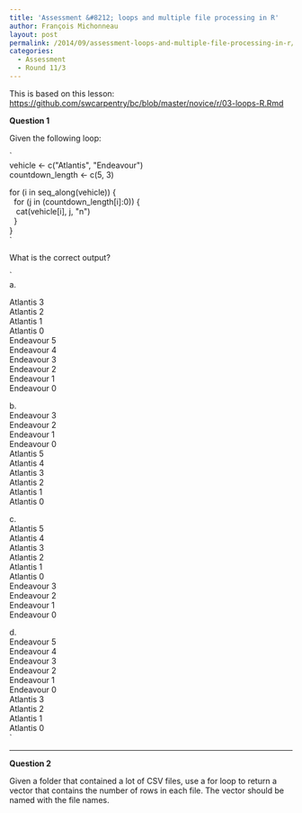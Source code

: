 ```yaml
---
title: 'Assessment &#8212; loops and multiple file processing in R'
author: François Michonneau
layout: post
permalink: /2014/09/assessment-loops-and-multiple-file-processing-in-r/
categories:
  - Assessment
  - Round 11/3
---
```

This is based on this lesson: <https://github.com/swcarpentry/bc/blob/master/novice/r/03-loops-R.Rmd>

**Question 1**

Given the following loop:

`<br />
vehicle <- c("Atlantis", "Endeavour")<br />
countdown_length <- c(5, 3)</p>
<p>for (i in seq_along(vehicle)) {<br />
&nbsp; for (j in (countdown_length[i]:0)) {<br />
&nbsp;&nbsp; cat(vehicle[i], j, "n")<br />
&nbsp; }<br />
}<br />
`

What is the correct output?

`<br />
a.</p>
<p>Atlantis 3<br />
Atlantis 2<br />
Atlantis 1<br />
Atlantis 0<br />
Endeavour 5<br />
Endeavour 4<br />
Endeavour 3<br />
Endeavour 2<br />
Endeavour 1<br />
Endeavour 0 </p>
<p>b.<br />
Endeavour 3<br />
Endeavour 2<br />
Endeavour 1<br />
Endeavour 0<br />
Atlantis 5<br />
Atlantis 4<br />
Atlantis 3<br />
Atlantis 2<br />
Atlantis 1<br />
Atlantis 0 </p>
<p>c.<br />
Atlantis 5<br />
Atlantis 4<br />
Atlantis 3<br />
Atlantis 2<br />
Atlantis 1<br />
Atlantis 0<br />
Endeavour 3<br />
Endeavour 2<br />
Endeavour 1<br />
Endeavour 0 </p>
<p>d.<br />
Endeavour 5<br />
Endeavour 4<br />
Endeavour 3<br />
Endeavour 2<br />
Endeavour 1<br />
Endeavour 0<br />
Atlantis 3<br />
Atlantis 2<br />
Atlantis 1<br />
Atlantis 0<br />
`

* * *

**Question 2**

Given a folder that contained a lot of CSV files, use a for loop to return a vector that contains the number of rows in each file. The vector should be named with the file names.